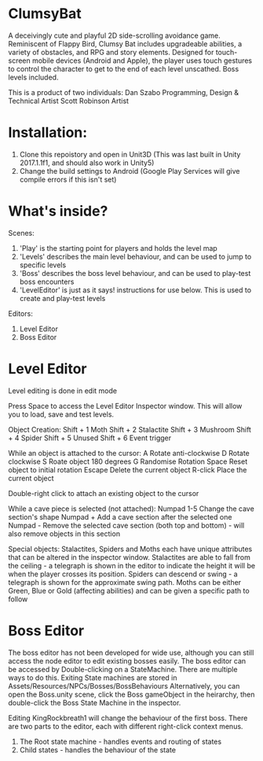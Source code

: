 # ClumsyBat
A deceivingly cute and playful 2D side-scrolling avoidance game.  Reminiscent of Flappy Bird, Clumsy Bat includes upgradeable abilities, a variety of obstacles, and RPG and story elements. Designed for touch-screen mobile devices (Android and Apple), the player uses touch gestures to control the character to get to the end of each level unscathed. Boss levels included.

This is a product of two individuals:
    Dan Szabo       Programming, Design & Technical Artist
    Scott Robinson  Artist

# Installation:
1.  Clone this repoistory and open in Unit3D (This was last built in Unity 2017.1.1f1, and should also work in Unity5)
2.  Change the build settings to Android (Google Play Services will give compile errors if this isn't set)

# What's inside?
Scenes:
1.  'Play' is the starting point for players and holds the level map
2.  'Levels' describes the main level behaviour, and can be used to jump to specific levels
3.  'Boss' describes the boss level behaviour, and can be used to play-test boss encounters
4.  'LevelEditor' is just as it says! instructions for use below. This is used to create and play-test levels

Editors:
1.  Level Editor
2.  Boss Editor

# Level Editor
Level editing is done in edit mode

Press Space to access the Level Editor Inspector window. This will allow you to load, save and test levels.

Object Creation:
  Shift + 1   Moth
  Shift + 2   Stalactite
  Shift + 3   Mushroom
  Shift + 4   Spider
  Shift + 5   Unused
  Shift + 6   Event trigger
  
While an object is attached to the cursor:
  A       Rotate anti-clockwise
  D       Rotate clockwise
  S       Roate object 180 degrees
  G       Randomise Rotation
  Space   Reset object to initial rotation
  Escape  Delete the current object
  R-click Place the current object
  
Double-right click to attach an existing object to the cursor

While a cave piece is selected (not attached):
  Numpad 1-5    Change the cave section's shape
  Numpad +      Add a cave section after the selected one
  Numpad -      Remove the selected cave section (both top and bottom) - will also remove objects in this section
  
Special objects:
  Stalactites, Spiders and Moths each have unique attributes that can be altered in the inspector window.
  Stalactites are able to fall from the ceiling - a telegraph is shown in the editor to indicate the height it will be when the player crosses its position.
  Spiders can descend or swing - a telegraph is shown for the approximate swing path.
  Moths can be either Green, Blue or Gold (affecting abilities) and can be given a specific path to follow
  
# Boss Editor
The boss editor has not been developed for wide use, although you can still access the node editor to edit existing bosses easily. The boss editor can be accessed by Double-clicking on a StateMachine. There are multiple ways to do this.
Exiting State machines are stored in Assets/Resources/NPCs/Bosses/BossBehaviours
Alternatively, you can open the Boss.unity scene, click the Boss gameObject in the heirarchy, then double-click the Boss State Machine in the inspector.

Editing KingRockbreath1 will change the behaviour of the first boss. There are two parts to the editor, each with different right-click context menus.
  1.  The Root state machine - handles events and routing of states
  2.  Child states - handles the behaviour of the state
